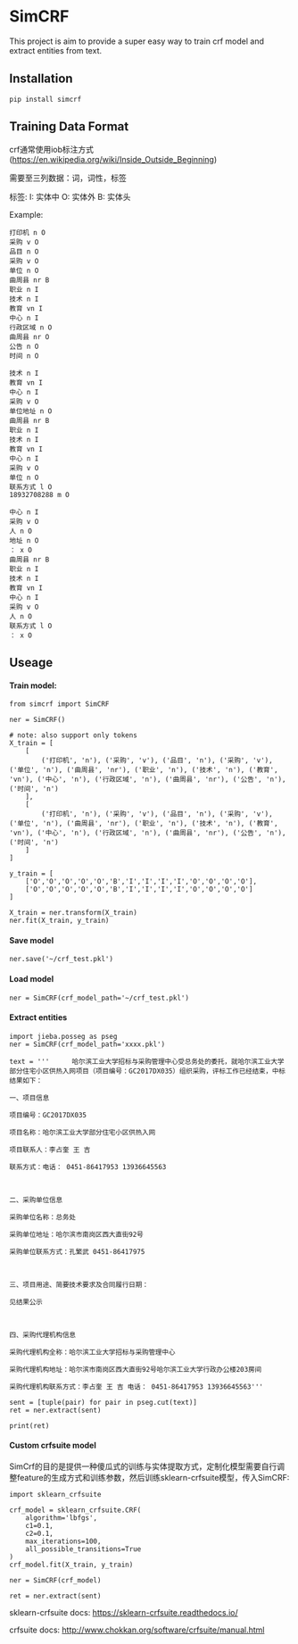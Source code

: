 # SimCRF

This project is aim to provide a super easy way to train crf model and extract entities from text.

## Installation

    pip install simcrf

## Training Data Format

crf通常使用iob标注方式(https://en.wikipedia.org/wiki/Inside_Outside_Beginning)

需要至三列数据：词，词性，标签

标签:
I: 实体中
O: 实体外
B: 实体头

Example:

    打印机 n O
    采购 v O
    品目 n O
    采购 v O
    单位 n O
    曲周县 nr B
    职业 n I
    技术 n I
    教育 vn I
    中心 n I
    行政区域 n O
    曲周县 nr O
    公告 n O
    时间 n O

    技术 n I
    教育 vn I
    中心 n I
    采购 v O
    单位地址 n O
    曲周县 nr B
    职业 n I
    技术 n I
    教育 vn I
    中心 n I
    采购 v O
    单位 n O
    联系方式 l O
    18932708288 m O

    中心 n I
    采购 v O
    人 n O
    地址 n O
    ： x O
    曲周县 nr B
    职业 n I
    技术 n I
    教育 vn I
    中心 n I
    采购 v O
    人 n O
    联系方式 l O
    ： x O


## Useage

#### Train model:

    from simcrf import SimCRF

    ner = SimCRF()

    # note: also support only tokens
    X_train = [
        [
            ('打印机', 'n'), ('采购', 'v'), ('品目', 'n'), ('采购', 'v'), ('单位', 'n'), ('曲周县', 'nr'), ('职业', 'n'), ('技术', 'n'), ('教育', 'vn'), ('中心', 'n'), ('行政区域', 'n'), ('曲周县', 'nr'), ('公告', 'n'), ('时间', 'n')
        ],
        [
            ('打印机', 'n'), ('采购', 'v'), ('品目', 'n'), ('采购', 'v'), ('单位', 'n'), ('曲周县', 'nr'), ('职业', 'n'), ('技术', 'n'), ('教育', 'vn'), ('中心', 'n'), ('行政区域', 'n'), ('曲周县', 'nr'), ('公告', 'n'), ('时间', 'n')
        ]
    ]

    y_train = [
        ['O','O','O','O','O','B','I','I','I','I','O','O','O','O'],
        ['O','O','O','O','O','B','I','I','I','I','O','O','O','O']
    ]

    X_train = ner.transform(X_train)
    ner.fit(X_train, y_train)

#### Save model

    ner.save('~/crf_test.pkl')

#### Load model

    ner = SimCRF(crf_model_path='~/crf_test.pkl')

#### Extract entities

    import jieba.posseg as pseg
    ner = SimCRF(crf_model_path='xxxx.pkl')

    text = '''    　哈尔滨工业大学招标与采购管理中心受总务处的委托，就哈尔滨工业大学部分住宅小区供热入网项目（项目编号：GC2017DX035）组织采购，评标工作已经结束，中标结果如下：

    一、项目信息

    项目编号：GC2017DX035

    项目名称：哈尔滨工业大学部分住宅小区供热入网

    项目联系人：李占奎 王 吉

    联系方式：电话： 0451-86417953 13936645563

    

    二、采购单位信息

    采购单位名称：总务处

    采购单位地址：哈尔滨市南岗区西大直街92号

    采购单位联系方式：孔繁武 0451-86417975

    

    三、项目用途、简要技术要求及合同履行日期：

    见结果公示

    

    四、采购代理机构信息

    采购代理机构全称：哈尔滨工业大学招标与采购管理中心

    采购代理机构地址：哈尔滨市南岗区西大直街92号哈尔滨工业大学行政办公楼203房间

    采购代理机构联系方式：李占奎 王 吉 电话： 0451-86417953 13936645563'''

    sent = [tuple(pair) for pair in pseg.cut(text)]
    ret = ner.extract(sent)

    print(ret)

#### Custom crfsuite model

SimCrf的目的是提供一种傻瓜式的训练与实体提取方式，定制化模型需要自行调整feature的生成方式和训练参数，然后训练sklearn-crfsuite模型，传入SimCRF:

    import sklearn_crfsuite

    crf_model = sklearn_crfsuite.CRF(
        algorithm='lbfgs',
        c1=0.1,
        c2=0.1,
        max_iterations=100,
        all_possible_transitions=True
    )
    crf_model.fit(X_train, y_train)

    ner = SimCRF(crf_model)

    ret = ner.extract(sent)

sklearn-crfsuite docs: https://sklearn-crfsuite.readthedocs.io/

crfsuite docs: http://www.chokkan.org/software/crfsuite/manual.html

